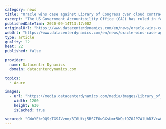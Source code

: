 ```yaml
---
category: news
title: "Oracle wins case against Library of Congress over cloud contract that asked for Google, AWS, or Azure"
excerpt: "The US Government Accountability Office (GAO) has ruled in favor of Oracle against the Library of Congress (LoC) for restricting a public contract after asking resellers to provide Google, AWS, and Azure cloud services."
publishedDateTime: 2020-09-14T13:17:00Z
originalUrl: "https://www.datacenterdynamics.com/en/news/oracle-wins-case-against-library-congress-over-cloud-contract-asked-google-aws-or-azure/"
webUrl: "https://www.datacenterdynamics.com/en/news/oracle-wins-case-against-library-congress-over-cloud-contract-asked-google-aws-or-azure/"
type: article
quality: 22
heat: 22
published: false

provider:
  name: Datacenter Dynamics
  domain: datacenterdynamics.com

topics:
  - Azure

images:
  - url: "https://media.datacenterdynamics.com/media/images/Library_of_Congress_from_North.2e16d0ba.fill-1200x630.jpg"
    width: 1200
    height: 630
    isCached: true

secured: "GWoYEkr9QSzTGSJVznm/3I0Ufxj5RS7F0wGXsUmr5WOuf9Z0JP7AlUbD3VcwCeFuIvNlZ3moNH80vyQmhrSi12R1iopxvpkKVj7bXKfOtbdLgUwtITi2RuH5wWFAC50tZZFQ3Os0gSt8A7eEOfc/Js1vXGhQE32a1Q1rSNygQG8gujCbV7bOt23WlF94MXWQTUW4+jJn8iK4NdKP/TNnuKf6K5y3PyAw+HR1cpBiNOk2f+n9f4vBdVgB6ZgDj+C71RXxQUa3/sI8TkNEZIlGHk29n1k8t0t037C6rfKc7q0B2Px9c2ooWCzKjdgH3t1LdIJRevF0EHWcx73UIt7sSrX8anmpFrN1v98ioZyxkEQ=;Bn5Nn/6y4MHKUz2JGlYApw=="
---
```


